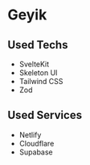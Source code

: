 # Geyik

## Used Techs

- SvelteKit
- Skeleton UI
- Tailwind CSS
- Zod

## Used Services

- Netlify
- Cloudflare
- Supabase
